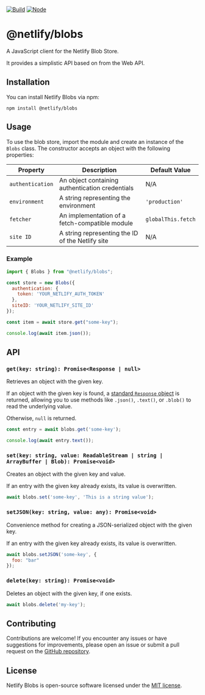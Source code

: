 [![Build](https://github.com/netlify/blobs-client/workflows/Build/badge.svg)](https://github.com/netlify/blobs-client/actions)
[![Node](https://img.shields.io/node/v/@netlify/blobs.svg?logo=node.js)](https://www.npmjs.com/package/@netlify/blobs)

# @netlify/blobs

A JavaScript client for the Netlify Blob Store.

It provides a simplistic API based on  from the Web API.

## Installation

You can install Netlify Blobs via npm:

```shell
npm install @netlify/blobs
```

## Usage

To use the blob store, import the module and create an instance of the `Blobs` class. The constructor accepts an object with the following properties:

| Property        | Description                                               | Default Value |
|-----------------|-----------------------------------------------------------|---------------|
| `authentication` | An object containing authentication credentials           | N/A        |
| `environment`    | A string representing the environment                     | `'production'`|
| `fetcher`        | An implementation of a fetch-compatible module            | `globalThis.fetch`       |
| `site ID`        | A string representing the ID of the Netlify site          | N/A        |

### Example

```javascript
import { Blobs } from "@netlify/blobs";

const store = new Blobs({
  authentication: {
    token: 'YOUR_NETLIFY_AUTH_TOKEN'
  },
  siteID: 'YOUR_NETLIFY_SITE_ID'
});

const item = await store.get("some-key");

console.log(await item.json());
```

## API

### `get(key: string): Promise<Response | null>`

Retrieves an object with the given key.

If an object with the given key is found, a [standard `Response` object](https://developer.mozilla.org/en-US/docs/Web/API/Response) is returned, allowing you to use methods like `.json()`, `.text()`, or `.blob()` to read the underlying value.

Otherwise, `null` is returned.

```javascript
const entry = await blobs.get('some-key');

console.log(await entry.text());
```

### `set(key: string, value: ReadableStream | string | ArrayBuffer | Blob): Promise<void>`

Creates an object with the given key and value.

If an entry with the given key already exists, its value is overwritten.

```javascript
await blobs.set('some-key', 'This is a string value');
```

### `setJSON(key: string, value: any): Promise<void>`

Convenience method for creating a JSON-serialized object with the given key.

If an entry with the given key already exists, its value is overwritten.

```javascript
await blobs.setJSON('some-key', {
  foo: "bar"
});
```

### `delete(key: string): Promise<void>`

Deletes an object with the given key, if one exists.

```javascript
await blobs.delete('my-key');
```

## Contributing

Contributions are welcome! If you encounter any issues or have suggestions for improvements, please open an issue or submit a pull request on the [GitHub repository](https://github.com/example/netlify-blobs).

## License

Netlify Blobs is open-source software licensed under the [MIT license](https://github.com/example/netlify-blobs/blob/main/LICENSE).
